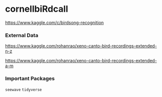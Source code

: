 # cornellbiRdcall

https://www.kaggle.com/c/birdsong-recognition

### External Data

https://www.kaggle.com/rohanrao/xeno-canto-bird-recordings-extended-n-z

https://www.kaggle.com/rohanrao/xeno-canto-bird-recordings-extended-a-m

### Important Packages

`seewave`
`tidyverse`
